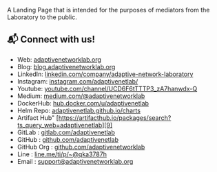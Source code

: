 A Landing Page that is intended for the purposes of mediators from the Laboratory to the public.

## 📬 Connect with us!

* Web: [adaptivenetworklab.org][1]
* Blog: [blog.adaptivenetworklab.org][2]
* LinkedIn: [linkedin.com/company/adaptive-network-laboratory][3]
* Instagram: [instagram.com/adaptivenetlab/][4]
* Youtube: [youtube.com/channel/UCD6F6tTTTP3_zA7hanwdx-Q][5]
* Medium: [medium.com/@adaptivenetworklab][6]
* DockerHub: [hub.docker.com/u/adaptivenetlab][7]
* Helm Repo: [adaptivenetlab.github.io/charts][8]
* Artifact Hub" [https://artifacthub.io/packages/search?ts_query_web=adaptivenetlab][9]
* GitLab : [gitlab.com/adaptivenetlab][10]
* GitHub : [github.com/adaptivenetlab][11]
* GitHub Org : [github.com/adaptivenetworklab][12]
* Line : [line.me/ti/p/~@qka3787h][13]
* Email : [support@adaptivenetworklab.org][14]

[1]: https://adaptivenetworklab.org
[2]: https://blog.adaptivenetworklab.org
[3]: https://www.linkedin.com/company/adaptive-network-laboratory
[4]: https://www.instagram.com/adaptivenetlab/
[5]: https://www.youtube.com/channel/UCD6F6tTTTP3_zA7hanwdx-Q
[6]: https://medium.com/@adaptivenetworklab/about
[7]: https://hub.docker.com/u/adaptivenetlab
[8]: https://adaptivenetlab.github.io/charts
[9]: https://artifacthub.io/packages/search?ts_query_web=adaptivenetlab
[10]: https://gitlab.com/adaptivenetlab
[11]: https://github.com/adaptivenetlab
[12]: https://github.com/adaptivenetworklab
[13]: https://line.me/ti/p/~@qka3787h
[14]: support@adaptivenetworklab.org
